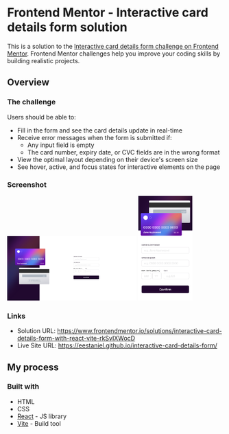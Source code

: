 # Frontend Mentor - Interactive card details form solution

This is a solution to the [Interactive card details form challenge on Frontend Mentor](https://www.frontendmentor.io/challenges/interactive-card-details-form-XpS8cKZDWw). Frontend Mentor challenges help you improve your coding skills by building realistic projects. 

## Overview

### The challenge

Users should be able to:

- Fill in the form and see the card details update in real-time
- Receive error messages when the form is submitted if:
  - Any input field is empty
  - The card number, expiry date, or CVC fields are in the wrong format
- View the optimal layout depending on their device's screen size
- See hover, active, and focus states for interactive elements on the page

### Screenshot

<img src="src/assets/screenshots/desktop.png" width="60%" alt="desktop-img">
<img src="src/assets/screenshots/mobile.png" width="25%" alt="mobile-img">

### Links

- Solution URL: https://www.frontendmentor.io/solutions/interactive-card-details-form-with-react-vite-rkSvIXWocD
- Live Site URL: https://eestaniel.github.io/interactive-card-details-form/

## My process

### Built with
- HTML 
- CSS
- [React](https://reactjs.org/) - JS library
- [Vite](https://vitejs.dev/) - Build tool
